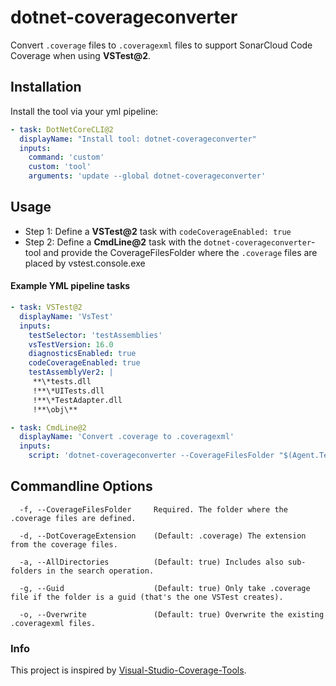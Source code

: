 # dotnet-coverageconverter
Convert `.coverage` files to `.coveragexml` files to support SonarCloud Code Coverage when using **VSTest@2**.

## Installation

Install the tool via your yml pipeline:
``` yml
- task: DotNetCoreCLI@2
  displayName: "Install tool: dotnet-coverageconverter"
  inputs:
    command: 'custom'
    custom: 'tool'
    arguments: 'update --global dotnet-coverageconverter'
```

## Usage

- Step 1: Define a **VSTest@2** task with `codeCoverageEnabled: true`
- Step 2: Define a **CmdLine@2** task with the `dotnet-coverageconverter`-tool and provide the CoverageFilesFolder where the `.coverage` files are placed by vstest.console.exe

#### Example YML pipeline tasks
``` yml
- task: VSTest@2
  displayName: 'VsTest'
  inputs:
    testSelector: 'testAssemblies'
    vsTestVersion: 16.0
    diagnosticsEnabled: true
    codeCoverageEnabled: true
    testAssemblyVer2: |
     **\*tests.dll
     !**\*UITests.dll
     !**\*TestAdapter.dll
     !**\obj\**

- task: CmdLine@2
  displayName: 'Convert .coverage to .coveragexml'
  inputs:
    script: 'dotnet-coverageconverter --CoverageFilesFolder "$(Agent.TempDirectory)\TestResults"'
```

## Commandline Options
```
  -f, --CoverageFilesFolder     Required. The folder where the .coverage files are defined.

  -d, --DotCoverageExtension    (Default: .coverage) The extension from the coverage files.

  -a, --AllDirectories          (Default: true) Includes also sub-folders in the search operation.

  -g, --Guid                    (Default: true) Only take .coverage file if the folder is a guid (that's the one VSTest creates).

  -o, --Overwrite               (Default: true) Overwrite the existing .coveragexml files.
```

### Info
This project is inspired by [Visual-Studio-Coverage-Tools](https://github.com/danielpalme/ReportGenerator/wiki/Visual-Studio-Coverage-Tools).